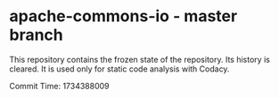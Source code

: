 # apache-commons-io - master branch

This repository contains the frozen state of the repository.
Its history is cleared. It is used only for static code
analysis with Codacy.

Commit Time: 1734388009